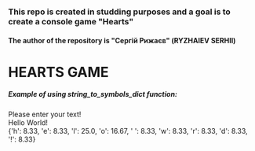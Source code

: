 ### This repo is created in studding purposes and a goal is to create a console game "Hearts"

#### The author of the repository is "Сергій Рижаєв" (RYZHAIEV SERHII)

# **HEARTS GAME**

##### Example of using string_to_symbols_dict function: </br>
Please enter your text! </br>
Hello World!</br>
{'h': 8.33, 'e': 8.33, 'l': 25.0, 'o': 16.67, ' ': 8.33, 'w': 8.33, 'r': 8.33, 'd': 8.33, '!': 8.33}

